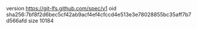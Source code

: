 version https://git-lfs.github.com/spec/v1
oid sha256:7bf8f2d6bec5cf42ab9acf4ef4cfccd4e513e3e78028855bc35aff7b7d566afd
size 10184
